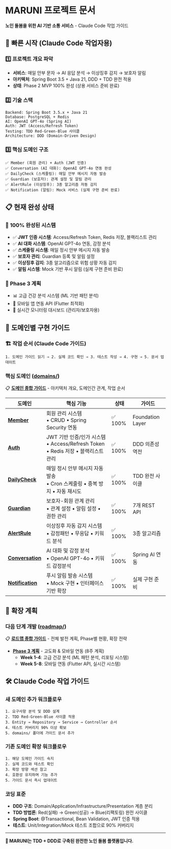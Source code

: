 # MARUNI 프로젝트 문서

**노인 돌봄을 위한 AI 기반 소통 서비스** - Claude Code 작업 가이드

## 🚀 빠른 시작 (Claude Code 작업자용)

### **1️⃣ 프로젝트 개요 파악**
- **서비스**: 매일 안부 문자 → AI 응답 분석 → 이상징후 감지 → 보호자 알림
- **아키텍처**: Spring Boot 3.5 + Java 21, DDD + TDD 완전 적용
- **상태**: Phase 2 MVP 100% 완성 (상용 서비스 준비 완료)

### **2️⃣ 기술 스택**
```
Backend: Spring Boot 3.5.x + Java 21
Database: PostgreSQL + Redis
AI: OpenAI GPT-4o (Spring AI)
Auth: JWT (Access/Refresh Token)
Testing: TDD Red-Green-Blue 사이클
Architecture: DDD (Domain-Driven Design)
```

### **3️⃣ 핵심 도메인 구조**
```
✅ Member (회원 관리) + Auth (JWT 인증)
✅ Conversation (AI 대화): OpenAI GPT-4o 연동 완성
✅ DailyCheck (스케줄링): 매일 안부 메시지 자동 발송
✅ Guardian (보호자): 관계 설정 및 알림 관리
✅ AlertRule (이상징후): 3종 알고리즘 자동 감지
✅ Notification (알림): Mock 서비스 (실제 구현 준비 완료)
```

## 📋 현재 완성 상태

### 🎉 **100% 완성된 시스템**
- ✅ **JWT 인증 시스템**: Access/Refresh Token, Redis 저장, 블랙리스트 관리
- ✅ **AI 대화 시스템**: OpenAI GPT-4o 연동, 감정 분석
- ✅ **스케줄링 시스템**: 매일 정시 안부 메시지 자동 발송
- ✅ **보호자 관리**: Guardian 등록 및 알림 설정
- ✅ **이상징후 감지**: 3종 알고리즘으로 위험 상황 자동 감지
- ✅ **알림 시스템**: Mock 기반 푸시 알림 (실제 구현 준비 완료)

### 🚀 **Phase 3 계획**
- 📊 고급 건강 분석 시스템 (ML 기반 패턴 분석)
- 📱 모바일 앱 연동 API (Flutter 최적화)
- 🎯 실시간 모니터링 대시보드 (관리자/보호자용)

## 📂 도메인별 구현 가이드

### 🏗️ **작업 순서 (Claude Code 가이드)**
```
1. 도메인 가이드 읽기 → 2. 실제 코드 확인 → 3. 테스트 작성 → 4. 구현 → 5. 문서 업데이트
```

### **핵심 도메인 ([domains/](./domains/))**
📋 **[도메인 종합 가이드](./domains/README.md)** - 아키텍처 개요, 도메인간 관계, 작업 순서

| 도메인 | 핵심 기능 | 상태 | 가이드 |
|--------|----------|------|--------|
| **[Member](./domains/member.md)** | 회원 관리 시스템<br/>• CRUD • Spring Security 연동 | ✅ 100% | Foundation Layer |
| **[Auth](./domains/auth.md)** | JWT 기반 인증/인가 시스템<br/>• Access/Refresh Token • Redis 저장 • 블랙리스트 관리 | ✅ 100% | DDD 의존성 역전 |
| **[DailyCheck](./domains/dailycheck.md)** | 매일 정시 안부 메시지 자동 발송<br/>• Cron 스케줄링 • 중복 방지 • 자동 재시도 | ✅ 100% | TDD 완전 사이클 |
| **[Guardian](./domains/guardian.md)** | 보호자-회원 관계 관리<br/>• 관계 설정 • 알림 설정 • 권한 관리 | ✅ 100% | 7개 REST API |
| **[AlertRule](./domains/alertrule.md)** | 이상징후 자동 감지 시스템<br/>• 감정패턴 • 무응답 • 키워드 분석 | ✅ 100% | 3종 알고리즘 |
| **[Conversation](./domains/conversation.md)** | AI 대화 및 감정 분석<br/>• OpenAI GPT-4o • 키워드 감정분석 | ✅ 100% | Spring AI 연동 |
| **[Notification](./domains/notification.md)** | 푸시 알림 발송 시스템<br/>• Mock 구현 • 인터페이스 기반 확장 | ✅ 100% | 실제 구현 준비 |

## 🎯 확장 계획

### **다음 단계 개발** ([roadmap/](./roadmap/))
📋 **[로드맵 종합 가이드](./roadmap/README.md)** - 전체 발전 계획, Phase별 현황, 확장 전략

- **[Phase 3 계획](./roadmap/phase3.md)** - 고도화 & 모바일 연동 (8주 계획)
  - **Week 1-4**: 고급 건강 분석 (ML 패턴 분석, 리포팅 시스템)
  - **Week 5-8**: 모바일 연동 (Flutter API, 실시간 시스템)

## 🛠️ Claude Code 작업 가이드

### **새 도메인 추가 워크플로우**
```
1. 요구사항 분석 및 DDD 설계
2. TDD Red-Green-Blue 사이클 적용
3. Entity → Repository → Service → Controller 순서
4. 테스트 커버리지 90% 이상 확보
5. domains/ 폴더에 가이드 문서 추가
```

### **기존 도메인 확장 워크플로우**
```
1. 해당 도메인 가이드 숙지
2. 실제 코드와 테스트 확인
3. 확장 방향 섹션 참고
4. 호환성 유지하며 기능 추가
5. 가이드 문서 즉시 업데이트
```

### **코딩 표준**
- **DDD 구조**: Domain/Application/Infrastructure/Presentation 계층 분리
- **TDD 방법론**: Red(실패) → Green(성공) → Blue(리팩토링) 완전 사이클
- **Spring Boot**: @Transactional, Bean Validation, JWT 인증 적용
- **테스트**: Unit/Integration/Mock 테스트 조합으로 90% 커버리지

---

**🚀 MARUNI는 TDD + DDD로 구축된 완전한 노인 돌봄 플랫폼입니다.**
